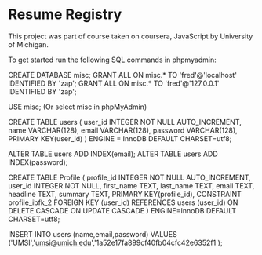 # Resume Registry

This project was part of course taken on coursera, JavaScript by University of Michigan. 


To get started run the following SQL commands in phpmyadmin:

CREATE DATABASE misc;
GRANT ALL ON misc.* TO 'fred'@'localhost' IDENTIFIED BY 'zap';
GRANT ALL ON misc.* TO 'fred'@'127.0.0.1' IDENTIFIED BY 'zap';

USE misc; (Or select misc in phpMyAdmin)

CREATE TABLE users (
  user_id INTEGER NOT NULL AUTO_INCREMENT,
  name VARCHAR(128),
  email VARCHAR(128),
  password VARCHAR(128),
  PRIMARY KEY(user_id)
) ENGINE = InnoDB DEFAULT CHARSET=utf8;

ALTER TABLE users ADD INDEX(email);
ALTER TABLE users ADD INDEX(password);

CREATE TABLE Profile (
  profile_id INTEGER NOT NULL AUTO_INCREMENT,
  user_id INTEGER NOT NULL,
  first_name TEXT,
  last_name TEXT,
  email TEXT,
  headline TEXT,
  summary TEXT,
  PRIMARY KEY(profile_id),
  CONSTRAINT profile_ibfk_2
  FOREIGN KEY (user_id)
  REFERENCES users (user_id)
  ON DELETE CASCADE ON UPDATE CASCADE
) ENGINE=InnoDB DEFAULT CHARSET=utf8;


INSERT INTO users (name,email,password) VALUES ('UMSI','umsi@umich.edu','1a52e17fa899cf40fb04cfc42e6352f1');
  


